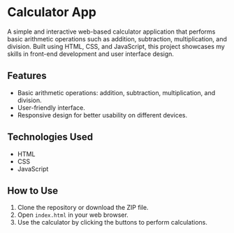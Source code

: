 # Calculator App

A simple and interactive web-based calculator application that performs basic arithmetic operations such as addition, subtraction, multiplication, and division. Built using HTML, CSS, and JavaScript, this project showcases my skills in front-end development and user interface design.

## Features
- Basic arithmetic operations: addition, subtraction, multiplication, and division.
- User-friendly interface.
- Responsive design for better usability on different devices.

## Technologies Used
- HTML
- CSS
- JavaScript

## How to Use
1. Clone the repository or download the ZIP file.
2. Open `index.html` in your web browser.
3. Use the calculator by clicking the buttons to perform calculations.
